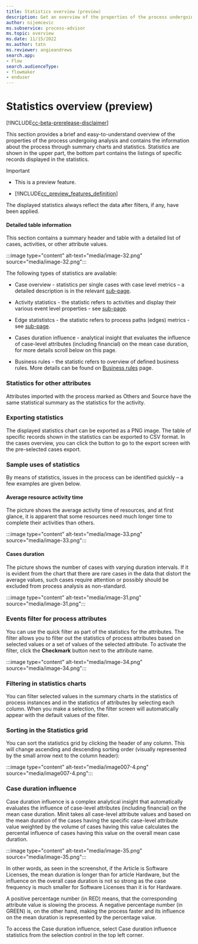 ```yaml
---
title: Statistics overview (preview)
description: Get an overview of the properties of the process undergoing analysis in the minit desktop application in process advisor.
author: nijemcevic
ms.subservice: process-advisor
ms.topic: overview
ms.date: 11/15/2022
ms.author: tatn
ms.reviewer: angieandrews
search.app:
- Flow
search.audienceType:
- flowmaker
- enduser
---
```


# Statistics overview (preview)

[!INCLUDE[cc-beta-prerelease-disclaimer](./includes/cc-beta-prerelease-disclaimer.md)]

This section provides a brief and easy-to-understand overview of the properties of the process undergoing analysis and contains the information about the process through summary charts and statistics. Statistics are shown in the upper part, the bottom part contains the listings of specific records displayed in the statistics.

> [!IMPORTANT]
> - This is a preview feature.
>
> - [!INCLUDE[cc_preview_features_definition](includes/cc-preview-features-definition.md)]

The displayed statistics always reflect the data after filters, if any, have been applied.

#### Detailed table information

This section contains a summary header and table with a detailed list of cases, activities, or other attribute values.

:::image type="content" alt-text="media/image-32.png" source="media/image-32.png":::

The following types of statistics are available:

- Case overview - statistics per single cases with case level metrics – a detailed description is in the relevant [sub-page](case-overview-statistics.md).

- Activity statistics - the statistic refers to activities and display their various event level properties - see [sub-page](activities-event-level-statistics.md).

- Edge statististcs - the statistic refers to process paths (edges) metrics - see [sub-page](edge-statistics.md).

- Cases duration influence - analytical insight that evaluates the influence of case-level attributes (including financial) on the mean case duration, for more details scroll below on this page.

- Business rules - the statistic refers to overview of defined business rules. More details can be found on [Business rules](business-rules.md) page.

### Statistics for other attributes

Attributes imported with the process marked as Others and Source have the same statistical summary as the statistics for the activity.

### Exporting statistics

The displayed statistics chart can be exported as a PNG image. The table of specific records shown in the statistics can be exported to CSV format. In the cases overview, you can click the button to go to the export screen with the pre-selected cases export.

### Sample uses of statistics

By means of statistics, issues in the process can be identified quickly – a few examples are given below.

#### Average resource activity time

The picture shows the average activity time of resources, and at first glance, it is apparent that some resources need much longer time to complete their activities than others.

:::image type="content" alt-text="media/image-33.png" source="media/image-33.png":::

#### Cases duration

The picture shows the number of cases with varying duration intervals. If it is evident from the chart that there are rare cases in the data that distort the average values, such cases require attention or possibly should be excluded from process analysis as non-standard.

:::image type="content" alt-text="media/image-31.png" source="media/image-31.png":::

### Events filter for process attributes

You can use the quick filter as part of the statistics for the attributes. The filter allows you to filter out the statistics of process attributes based on selected values or a set of values of the selected attribute. To activate the filter, click the **Checkmark** button next to the attribute name.

:::image type="content" alt-text="media/image-34.png" source="media/image-34.png":::

### Filtering in statistics charts

You can filter selected values in the summary charts in the statistics of process instances and in the statistics of attributes by selecting each column. When you make a selection, the filter screen will automatically appear with the default values of the filter.

### Sorting in the Statistics grid

You can sort the statistics grid by clicking the header of any column. This will change ascending and descending sorting order (visually represented by the small arrow next to the column header):

:::image type="content" alt-text="media/image007-4.png" source="media/image007-4.png":::

### Case duration influence

Case duration influence is a complex analytical insight that automatically evaluates the influence of case-level attributes (including financial) on the mean case duration. Minit takes all case-level attribute values and based on the mean duration of the cases having the specific case-level attribute value weighted by the volume of cases having this value calculates the percental influence of cases having this value on the overall mean case duration.

:::image type="content" alt-text="media/image-35.png" source="media/image-35.png":::

In other words, as seen in the screenshot, if the Article is Software Licenses, the mean duration is longer than for article Hardware, but the influence on the overall case duration is not so strong as the case frequency is much smaller for Software Licenses than it is for Hardware.

A positive percentage number (in RED) means, that the corresponding attribute value is slowing the process. A negative percentage number (in GREEN) is, on the other hand, making the process faster and its influence on the mean duration is represented by the percentage value.

To access the Case duration influence, select Case duration influence statistics from the selection control in the top left corner.




